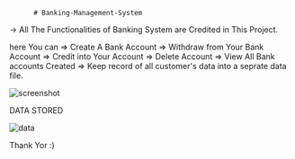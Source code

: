           # Banking-Management-System

  -> All The Functionalities of Banking System are Credited in This Project.
  
  here You can
  => Create A Bank Account
  => Withdraw from Your Bank Account
  => Credit into Your Account
  => Delete Account
  => View All Bank accounts Created
  => Keep record of all customer's data into a seprate data file.
  
  ![screenshot](https://user-images.githubusercontent.com/112396675/200386968-41e13e7c-3bcf-4de7-888f-257ae6437c7f.jpeg)

DATA STORED

![data](https://user-images.githubusercontent.com/112396675/200387680-2009831e-fc60-462a-94b0-b1a10bf25c85.jpeg)

Thank Yor :) 
